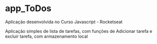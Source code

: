 # app_ToDos
Aplicação desenvolvida no Curso Javascript - Rocketseat

Aplicação simples de lista de tarefas, com funções de Adicionar tarefa e excluir tarefa, com armazenamento local
